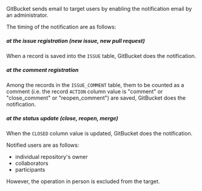 GitBucket sends email to target users by enabling the notification email by an administrator.

The timing of the notification are as follows:

##### at the issue registration (new issue, new pull request)
When a record is saved into the ```ISSUE``` table, GitBucket does the notification.

##### at the comment registration
Among the records in the ```ISSUE_COMMENT``` table, them to be counted as a comment (i.e. the record ```ACTION``` column value is "comment" or "close_comment" or "reopen_comment") are saved, GitBucket does the notification.

##### at the status update (close, reopen, merge)
When the ```CLOSED``` column value is updated, GitBucket does the notification.

Notified users are as follows:

* individual repository's owner
* collaborators
* participants

However, the operation in person is excluded from the target.
